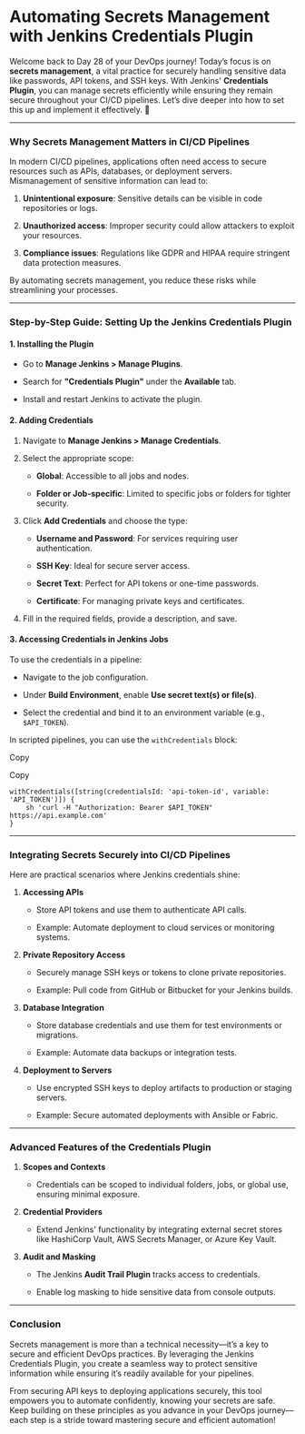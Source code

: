# Automating Secrets Management with Jenkins Credentials Plugin
Welcome back to Day 28 of your DevOps journey! Today’s focus is on  **secrets management**, a vital practice for securely handling sensitive data like passwords, API tokens, and SSH keys. With Jenkins'  **Credentials Plugin**, you can manage secrets efficiently while ensuring they remain secure throughout your CI/CD pipelines. Let’s dive deeper into how to set this up and implement it effectively. 🌟

----------

### [](https://100daysdevops.hashnode.dev/day-29-of-100-days-automating-secrets-management-with-jenkins-credentials-plugin#heading-why-secrets-management-matters-in-cicd-pipelines "Permalink")**Why Secrets Management Matters in CI/CD Pipelines**

In modern CI/CD pipelines, applications often need access to secure resources such as APIs, databases, or deployment servers. Mismanagement of sensitive information can lead to:

1.  **Unintentional exposure**: Sensitive details can be visible in code repositories or logs.
    
2.  **Unauthorized access**: Improper security could allow attackers to exploit your resources.
    
3.  **Compliance issues**: Regulations like GDPR and HIPAA require stringent data protection measures.
    

By automating secrets management, you reduce these risks while streamlining your processes.

----------

### [](https://100daysdevops.hashnode.dev/day-29-of-100-days-automating-secrets-management-with-jenkins-credentials-plugin#heading-step-by-step-guide-setting-up-the-jenkins-credentials-plugin "Permalink")**Step-by-Step Guide: Setting Up the Jenkins Credentials Plugin**

#### [](https://100daysdevops.hashnode.dev/day-29-of-100-days-automating-secrets-management-with-jenkins-credentials-plugin#heading-1-installing-the-plugin "Permalink")**1. Installing the Plugin**

-   Go to  **Manage Jenkins > Manage Plugins**.
    
-   Search for  **"Credentials Plugin"**  under the  **Available**  tab.
    
-   Install and restart Jenkins to activate the plugin.
    

#### [](https://100daysdevops.hashnode.dev/day-29-of-100-days-automating-secrets-management-with-jenkins-credentials-plugin#heading-2-adding-credentials "Permalink")**2. Adding Credentials**

1.  Navigate to  **Manage Jenkins > Manage Credentials**.
    
2.  Select the appropriate scope:
    
    -   **Global**: Accessible to all jobs and nodes.
        
    -   **Folder or Job-specific**: Limited to specific jobs or folders for tighter security.
        
3.  Click  **Add Credentials**  and choose the type:
    
    -   **Username and Password**: For services requiring user authentication.
        
    -   **SSH Key**: Ideal for secure server access.
        
    -   **Secret Text**: Perfect for API tokens or one-time passwords.
        
    -   **Certificate**: For managing private keys and certificates.
        
4.  Fill in the required fields, provide a description, and save.
    

#### [](https://100daysdevops.hashnode.dev/day-29-of-100-days-automating-secrets-management-with-jenkins-credentials-plugin#heading-3-accessing-credentials-in-jenkins-jobs "Permalink")**3. Accessing Credentials in Jenkins Jobs**

To use the credentials in a pipeline:

-   Navigate to the job configuration.
    
-   Under  **Build Environment**, enable  **Use secret text(s) or file(s)**.
    
-   Select the credential and bind it to an environment variable (e.g.,  `$API_TOKEN`).
    

In scripted pipelines, you can use the  `withCredentials`  block:

Copy

Copy

```
withCredentials([string(credentialsId: 'api-token-id', variable: 'API_TOKEN')]) {
    sh 'curl -H "Authorization: Bearer $API_TOKEN" https://api.example.com'
}

```

----------

### [](https://100daysdevops.hashnode.dev/day-29-of-100-days-automating-secrets-management-with-jenkins-credentials-plugin#heading-integrating-secrets-securely-into-cicd-pipelines "Permalink")**Integrating Secrets Securely into CI/CD Pipelines**

Here are practical scenarios where Jenkins credentials shine:

1.  **Accessing APIs**
    
    -   Store API tokens and use them to authenticate API calls.
        
    -   Example: Automate deployment to cloud services or monitoring systems.
        
2.  **Private Repository Access**
    
    -   Securely manage SSH keys or tokens to clone private repositories.
        
    -   Example: Pull code from GitHub or Bitbucket for your Jenkins builds.
        
3.  **Database Integration**
    
    -   Store database credentials and use them for test environments or migrations.
        
    -   Example: Automate data backups or integration tests.
        
4.  **Deployment to Servers**
    
    -   Use encrypted SSH keys to deploy artifacts to production or staging servers.
        
    -   Example: Secure automated deployments with Ansible or Fabric.
        

----------

### [](https://100daysdevops.hashnode.dev/day-29-of-100-days-automating-secrets-management-with-jenkins-credentials-plugin#heading-advanced-features-of-the-credentials-plugin "Permalink")**Advanced Features of the Credentials Plugin**

1.  **Scopes and Contexts**
    
    -   Credentials can be scoped to individual folders, jobs, or global use, ensuring minimal exposure.
2.  **Credential Providers**
    
    -   Extend Jenkins' functionality by integrating external secret stores like HashiCorp Vault, AWS Secrets Manager, or Azure Key Vault.
3.  **Audit and Masking**
    
    -   The Jenkins  **Audit Trail Plugin**  tracks access to credentials.
        
    -   Enable log masking to hide sensitive data from console outputs.
        

----------

### [](https://100daysdevops.hashnode.dev/day-29-of-100-days-automating-secrets-management-with-jenkins-credentials-plugin#heading-conclusion "Permalink")**Conclusion**

Secrets management is more than a technical necessity—it’s a key to secure and efficient DevOps practices. By leveraging the Jenkins Credentials Plugin, you create a seamless way to protect sensitive information while ensuring it’s readily available for your pipelines.

From securing API keys to deploying applications securely, this tool empowers you to automate confidently, knowing your secrets are safe. Keep building on these principles as you advance in your DevOps journey—each step is a stride toward mastering secure and efficient automation!
